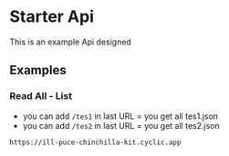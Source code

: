 # Starter Api

This is an example Api designed

## Examples

### Read All - List
- you can add `/tes1` in last URL = you get all tes1.json
- you can add `/tes2` in last URL = you get all tes2.json

```shell
https://ill-puce-chinchilla-kit.cyclic.app
```
